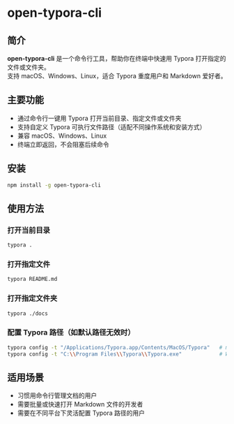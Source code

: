 # open-typora-cli

## 简介

**open-typora-cli** 是一个命令行工具，帮助你在终端中快速用 Typora 打开指定的文件或文件夹。  
支持 macOS、Windows、Linux，适合 Typora 重度用户和 Markdown 爱好者。

## 主要功能

- 通过命令行一键用 Typora 打开当前目录、指定文件或文件夹
- 支持自定义 Typora 可执行文件路径（适配不同操作系统和安装方式）
- 兼容 macOS、Windows、Linux
- 终端立即返回，不会阻塞后续命令

## 安装

```bash
npm install -g open-typora-cli
```

## 使用方法

### 打开当前目录

```bash
typora .
```

### 打开指定文件

```bash
typora README.md
```

### 打开指定文件夹

```bash
typora ./docs
```

### 配置 Typora 路径（如默认路径无效时）

```bash
typora config -t "/Applications/Typora.app/Contents/MacOS/Typora"   # macOS
typora config -t "C:\\Program Files\\Typora\\Typora.exe"            # Windows
```

## 适用场景

- 习惯用命令行管理文档的用户
- 需要批量或快速打开 Markdown 文件的开发者
- 需要在不同平台下灵活配置 Typora 路径的用户
